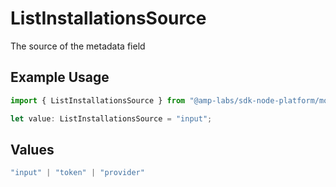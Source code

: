 # ListInstallationsSource

The source of the metadata field

## Example Usage

```typescript
import { ListInstallationsSource } from "@amp-labs/sdk-node-platform/models/operations";

let value: ListInstallationsSource = "input";
```

## Values

```typescript
"input" | "token" | "provider"
```